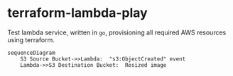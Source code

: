 # terraform-lambda-play

Test lambda service, written in `go`, provisioning all required AWS resources using terraform.

```mermaid
sequenceDiagram
    S3 Source Bucket->>Lambda:  "s3:ObjectCreated" event
    Lambda->>S3 Destination Bucket:  Resized image
```


